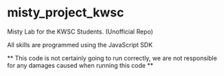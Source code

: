 # misty_project_kwsc
Misty Lab for the KWSC Students. (Unofficial Repo)

All skills are programmed using the JavaScript SDK

** This code is not certainly going to run correctly, we are not responsible for any damages caused when running this code **
